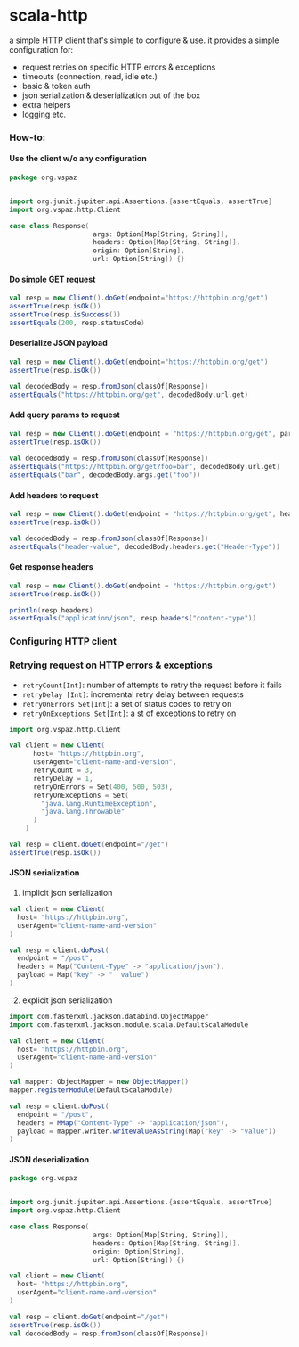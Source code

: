 # scala-http

a simple HTTP client that's simple to configure & use.
it provides a simple configuration for:
- request retries on specific HTTP errors & exceptions
- timeouts (connection, read, idle etc.)
- basic & token auth
- json serialization & deserialization out of the box
- extra helpers
- logging
etc.

### How-to:

#### Use the client w/o any configuration

```scala
package org.vspaz


import org.junit.jupiter.api.Assertions.{assertEquals, assertTrue}
import org.vspaz.http.Client

case class Response(
                     args: Option[Map[String, String]],
                     headers: Option[Map[String, String]],
                     origin: Option[String],
                     url: Option[String]) {}
```

####  Do simple GET request

```scala
val resp = new Client().doGet(endpoint="https://httpbin.org/get")
assertTrue(resp.isOk())
assertTrue(resp.isSuccess())
assertEquals(200, resp.statusCode)
```

#### Deserialize JSON payload

```scala
val resp = new Client().doGet(endpoint="https://httpbin.org/get")
assertTrue(resp.isOk())

val decodedBody = resp.fromJson(classOf[Response])
assertEquals("https://httpbin.org/get", decodedBody.url.get)
```

#### Add query params to request

```scala
val resp = new Client().doGet(endpoint = "https://httpbin.org/get", params = Map("foo" -> "bar"))
assertTrue(resp.isOk())
    
val decodedBody = resp.fromJson(classOf[Response])
assertEquals("https://httpbin.org/get?foo=bar", decodedBody.url.get)
assertEquals("bar", decodedBody.args.get("foo"))
```

#### Add headers to request

```scala
val resp = new Client().doGet(endpoint = "https://httpbin.org/get", headers = Map("Header-Type" -> "header-value"))
assertTrue(resp.isOk())

val decodedBody = resp.fromJson(classOf[Response])
assertEquals("header-value", decodedBody.headers.get("Header-Type"))
```

#### Get response headers
```scala
val resp = new Client().doGet(endpoint = "https://httpbin.org/get")
assertTrue(resp.isOk())

println(resp.headers)
assertEquals("application/json", resp.headers("content-type"))
```

### Configuring HTTP client

### Retrying request on HTTP errors & exceptions

* `retryCount[Int]`:  number of attempts to retry the request before it fails
* `retryDelay [Int]`: incremental retry delay between requests
* `retryOnErrors Set[Int]`: a set of status codes to retry on
* `retryOnExceptions Set[Int]`: a st of exceptions to retry on
```scala
import org.vspaz.http.Client

val client = new Client(
      host= "https://httpbin.org",
      userAgent="client-name-and-version",
      retryCount = 3,
      retryDelay = 1,
      retryOnErrors = Set(400, 500, 503),
      retryOnExceptions = Set(
        "java.lang.RuntimeException",
        "java.lang.Throwable"
      )
    )

val resp = client.doGet(endpoint="/get")
assertTrue(resp.isOk())

```

#### JSON serialization

1. implicit json serialization

```scala
val client = new Client(
  host= "https://httpbin.org",
  userAgent="client-name-and-version"
)

val resp = client.doPost(
  endpoint = "/post",
  headers = Map("Content-Type" -> "application/json"),
  payload = Map("key" -> "  value")
)
```

2. explicit json serialization

```scala
import com.fasterxml.jackson.databind.ObjectMapper
import com.fasterxml.jackson.module.scala.DefaultScalaModule

val client = new Client(
  host= "https://httpbin.org",
  userAgent="client-name-and-version"
)

val mapper: ObjectMapper = new ObjectMapper()
mapper.registerModule(DefaultScalaModule)

val resp = client.doPost(
  endpoint = "/post",
  headers = MMap("Content-Type" -> "application/json"),
  payload = mapper.writer.writeValueAsString(Map("key" -> "value"))
)
```

#### JSON deserialization

```scala
package org.vspaz


import org.junit.jupiter.api.Assertions.{assertEquals, assertTrue}
import org.vspaz.http.Client

case class Response(
                     args: Option[Map[String, String]],
                     headers: Option[Map[String, String]],
                     origin: Option[String],
                     url: Option[String]) {}

val client = new Client(
  host= "https://httpbin.org",
  userAgent="client-name-and-version"
)

val resp = client.doGet(endpoint="/get")
assertTrue(resp.isOk())
val decodedBody = resp.fromJson(classOf[Response])
```

